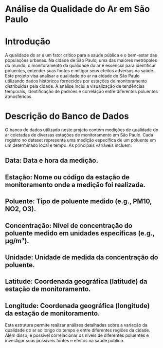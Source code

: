 # Análise da Qualidade do Ar em São Paulo

# Introdução
A qualidade do ar é um fator crítico para a saúde pública e o bem-estar das populações urbanas. Na cidade de São Paulo, uma das maiores metrópoles do mundo, o monitoramento da qualidade do ar é essencial para identificar poluentes, entender suas fontes e mitigar seus efeitos adversos na saúde. Este projeto visa analisar a qualidade do ar na cidade de São Paulo utilizando dados históricos fornecidos por estações de monitoramento distribuídas pela cidade. A análise inclui a visualização de tendências temporais, identificação de padrões e correlação entre diferentes poluentes atmosféricos.

# Descrição do Banco de Dados

O banco de dados utilizado neste projeto contém medições de qualidade do ar coletadas de diversas estações de monitoramento em São Paulo. Cada registro no dataset representa uma medição específica de um poluente em um determinado local e tempo. As principais variáveis incluem:
## Data: Data e hora da medição.
## Estação: Nome ou código da estação de monitoramento onde a medição foi realizada.
## Poluente: Tipo de poluente medido (e.g., PM10, NO2, O3).
## Concentração: Nível de concentração do poluente medido em unidades específicas (e.g., µg/m³).
## Unidade: Unidade de medida da concentração do poluente.
## Latitude: Coordenada geográfica (latitude) da estação de monitoramento.
## Longitude: Coordenada geográfica (longitude) da estação de monitoramento.


Esta estrutura permite realizar análises detalhadas sobre a variação da qualidade do ar ao longo do tempo e entre diferentes regiões da cidade. Além disso, é possível correlacionar os níveis de diferentes poluentes e investigar suas possíveis fontes e efeitos na saúde pública.
